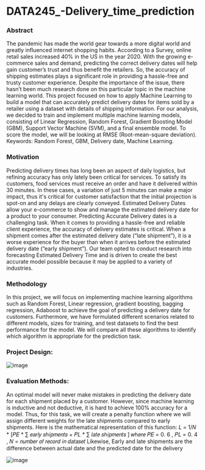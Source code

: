 # DATA245_-Delivery_time_prediction

### Abstract
The pandemic has made the world gear towards a more digital world and greatly
influenced internet shopping habits. According to a Survey, online retail sales increased 40% in
the US in the year 2020. With the growing e-commerce sales and demand, predicting the correct
delivery dates will help gain customer’s trust and thus benefit the retailers. So, the accuracy of
shipping estimates plays a significant role in providing a hassle-free and trusty customer
experience. Despite the importance of the issue, there hasn’t been much research done on this
particular topic in the machine learning world.
This project focused on how to apply Machine Learning to build a model that can
accurately predict delivery dates for items sold by a retailer using a dataset with details of
shipping information. For our analysis, we decided to train and implement multiple machine
learning models, consisting of Linear Regression, Random Forest, Gradient Boosting Model
(GBM), Support Vector Machine (SVM), and a final ensemble model. To score the model, we
will be looking at RMSE (Root-mean-square deviation).
Keywords: Random Forest, GBM, Delivery date, Machine Learning.
### Motivation
Predicting delivery times has long been an aspect of daily logistics, but refining accuracy
has only lately been critical for services. To satisfy its customers, food services must receive an
order and have it delivered within 30 minutes. In these cases, a variation of just 5 minutes can
make a major impact, thus it's critical for customer satisfaction that the initial projection is
spot-on and any delays are clearly conveyed. Estimated Delivery Dates allow your e-commerce
to show and manage the estimated delivery date for a product to your consumer. Predicting
Accurate Delivery dates is a challenging task. When it comes to providing a hassle-free and
reliable client experience, the accuracy of delivery estimates is critical. When a shipment comes
after the estimated delivery date (“late shipment”), it is a worse experience for the buyer than
when it arrives before the estimated delivery date (“early shipment”). Our team opted to conduct
research into forecasting Estimated Delivery Time and is driven to create the best accurate model
possible because it may be applied to a variety of industries.

### Methodology
In this project, we will focus on implementing machine learning algorithms such as
Random Forest, Linear regression, gradient boosting, bagging regression, Adaboost to achieve
the goal of predicting a delivery date for customers. Furthermore, we have formulated different
scenarios related to different models, sizes for training, and test datasets to find the best
performance for the model. We will compare all these algorithms to identify which algorithm is
appropriate for the prediction task.
### Project Design:
![image](https://user-images.githubusercontent.com/60303995/143147739-a723193e-28cb-4af2-8f7d-c5d0f70d3a67.png)

### Evaluation Methods:
An optimal model will never make mistakes in predicting the delivery date for each shipment
placed by a customer. However, since machine learning is inductive and not deductive, it is hard
to achieve 100% accuracy for a model. Thus, for this task, we will create a penalty function
where we will assign different weights for the late shipments compared to early shipments. Here
is the mathematical representation of this function:
𝐿 = 1/𝑁 * [𝑃𝐸 * ∑ 𝑒𝑎𝑟𝑙𝑦 𝑠ℎ𝑖𝑝𝑚𝑒𝑛𝑡𝑠 + 𝑃𝐿 * ∑ 𝑙𝑎𝑡𝑒 𝑠ℎ𝑖𝑝𝑚𝑒𝑛𝑡𝑠 ]
𝑤ℎ𝑒𝑟𝑒 𝑃𝐸 = 0. 6 , 𝑃𝐿 = 0. 4 , 𝑁 = 𝑛𝑢𝑚𝑏𝑒𝑟 𝑜𝑓 𝑟𝑒𝑐𝑜𝑟𝑑 𝑖𝑛 𝑑𝑎𝑡𝑎𝑠𝑒𝑡
Likewise, Early and late shipments are the difference between actual date and the predicted
date for the delivery

![image](https://user-images.githubusercontent.com/60303995/143147945-f4f10c03-4e32-4ad6-a9d3-b62f00605390.png)

